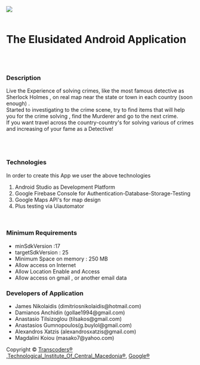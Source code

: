 <img src="https://lewislitjournal.files.wordpress.com/2013/03/sherlock-holmes.png"/>
<br/>
<br/>
<h1>The Elusidated Android Application</h1>
<br/>
<br/>
<h3>Description</h3>
<p>Live the Experience of solving  crimes, like the most famous detective as Sherlock Holmes , on  real map near the state or town 
in each country (soon enough) . <br/>
Started to investigating to the crime scene, try to find items that will help you for the  crime  solving , find the Murderer and go to the next crime.<br/>
If you want  travel across the country-country's for solving  various of crimes and increasing of  your fame as a Detective!
</p>
<br/>
<br/>
<h3>Technologies</h3>
<p>In order to create this App we user the above technologies<br/>
  <ol>
    <li>Android Studio as Development Platform</li>
    <li>Google Firebase Console for Authentication-Database-Storage-Testing</li>
    <li>Google Maps API's for map design</li>
    <li>Plus testing via Uiautomator</li>
</ol>
<br/>
<h3>Minimum Requirements</h3>
<ul>
<li>minSdkVersion :17</li>
<li>targetSdkVersion : 25 </li>
<li>Minimum Space on memory : 250 MB</li>
<li>Allow access on Internet</li>
<li>Allow Location Enable and Access</li>
<li>Allow access on gmail , or another email data</li>
</ul>




<h3>Developers of Application</h3>
<ul>
<li>James Nikolaidis (dimitriosnikolaidis@hotmail.com)</li>
<li>Damianos Anchidin (gollae1994@gmail.com)</li>
<li>Anastasio Tilsizoglou (tilsakos@gmail.com)</li>
<li>Anastasios Gumnopoulos(g.buylol@gmail.com)</li>
<li>Alexandros Xatzis (alexandrosxatzis@gmail.com)</li>
<li>Magdalini Koiou (masako7@yahoo.com)</li>
</ul>



<p>Copyright &copy; <a href="https://github.com/TransCoders">Transcoders&reg;</a> ,<a href="http://informatics.teicm.gr/">Technological_Institute_Of_Central_Macedonia&reg;</a>,
<a href="https://firebase.google.com/">Google&reg;</a> </p>

